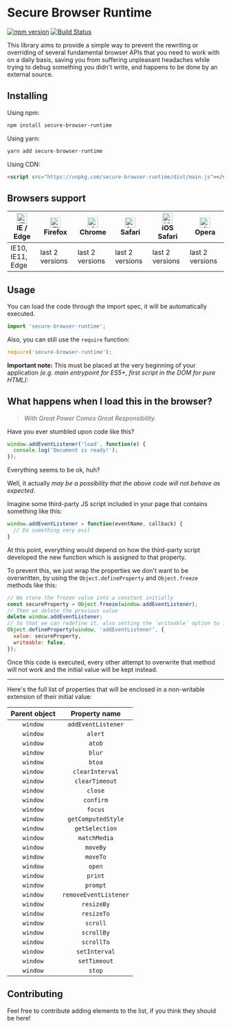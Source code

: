 Secure Browser Runtime
======================
[![npm version](https://badge.fury.io/js/secure-browser-runtime.svg)](https://badge.fury.io/js/secure-browser-runtime)
[![Build Status](https://travis-ci.org/loriamichele/secure-browser-runtime.svg?branch=master)](https://travis-ci.org/loriamichele/secure-browser-runtime)

This library aims to provide a simple way to prevent the rewriting or overriding
of several fundamental browser APIs that you need to work with on a daily basis,
saving you from suffering unpleasant headaches while trying to debug something
you didn't write, and happens to be done by an external source.

## Installing

Using npm:

```sh
npm install secure-browser-runtime
```

Using yarn:

```js
yarn add secure-browser-runtime
```

Using CDN:

```html
<script src="https://unpkg.com/secure-browser-runtime/dist/main.js"></script>
```

## Browsers support

| [<img src="https://raw.githubusercontent.com/alrra/browser-logos/master/src/edge/edge_48x48.png" alt="IE / Edge" width="24px" height="24px" />](http://godban.github.io/browsers-support-badges/)</br>IE / Edge | [<img src="https://raw.githubusercontent.com/alrra/browser-logos/master/src/firefox/firefox_48x48.png" alt="Firefox" width="24px" height="24px" />](http://godban.github.io/browsers-support-badges/)</br>Firefox | [<img src="https://raw.githubusercontent.com/alrra/browser-logos/master/src/chrome/chrome_48x48.png" alt="Chrome" width="24px" height="24px" />](http://godban.github.io/browsers-support-badges/)</br>Chrome | [<img src="https://raw.githubusercontent.com/alrra/browser-logos/master/src/safari/safari_48x48.png" alt="Safari" width="24px" height="24px" />](http://godban.github.io/browsers-support-badges/)</br>Safari | [<img src="https://raw.githubusercontent.com/alrra/browser-logos/master/src/safari-ios/safari-ios_48x48.png" alt="iOS Safari" width="24px" height="24px" />](http://godban.github.io/browsers-support-badges/)</br>iOS Safari | [<img src="https://raw.githubusercontent.com/alrra/browser-logos/master/src/opera/opera_48x48.png" alt="Opera" width="24px" height="24px" />](http://godban.github.io/browsers-support-badges/)</br>Opera |
| --------- | --------- | --------- | --------- | --------- | --------- |
| IE10, IE11, Edge| last 2 versions| last 2 versions| last 2 versions| last 2 versions| last 2 versions

## Usage

You can load the code through the import spec, it will be automatically executed.

```js
import 'secure-browser-runtime';
```

Also, you can still use the `require` function:

```js
require('secure-browser-runtime');
```

**Important note:** This must be placed at the very beginning of your application
_(e.g. main entrypoint for ES5+, first script in the DOM for pure HTML):_

## What happens when I load this in the browser?

> _With Great Power Comes Great Responsibility._

Have you ever stumbled upon code like this?

```js
window.addEventListener('load', function(e) {
  console.log('Document is ready!');
});
```

Everything seems to be ok, huh?

Well, it actually _may be a possibility that the above code will not behave as
expected_.

Imagine some third-party JS script included in your page that contains something
like this:

```js
window.addEventListener = function(eventName, callback) {
  // Do something very evil
}
```

At this point, everything would depend on how the third-party script developed
the new function which is assigned to that property.

To prevent this, we just wrap the properties we don't want to be overwritten,
by using the `Object.defineProperty` and `Object.freeze` methods like this:

```js
// We store the frozen value into a constant initially
const secureProperty = Object.freeze(window.addEventListener);
// Then we delete the previous value
delete window.addEventListener;
// So that we can redefine it, also setting the `writeable` option to false
Object.defineProperty(window, 'addEventListener', {
  value: secureProperty,
  writeable: false,
});
```

Once this code is executed, every other attempt to overwrite that method will
not work and the initial value will be kept instead.

---

Here's the full list of properties that will be enclosed in a non-writable
extension of their initial value:

| Parent object |  Property name        |
|:-------------:|:---------------------:|
| `window`      | `addEventListener`    |
| `window`      | `alert`               |
| `window`      | `atob`                |
| `window`      | `blur`                |
| `window`      | `btoa`                |
| `window`      | `clearInterval`       |
| `window`      | `clearTimeout`        |
| `window`      | `close`               |
| `window`      | `confirm`             |
| `window`      | `focus`               |
| `window`      | `getComputedStyle`    |
| `window`      | `getSelection`        |
| `window`      | `matchMedia`          |
| `window`      | `moveBy`              |
| `window`      | `moveTo`              |
| `window`      | `open`                |
| `window`      | `print`               |
| `window`      | `prompt`              |
| `window`      | `removeEventListener` |
| `window`      | `resizeBy`            |
| `window`      | `resizeTo`            |
| `window`      | `scroll`              |
| `window`      | `scrollBy`            |
| `window`      | `scrollTo`            |
| `window`      | `setInterval`         |
| `window`      | `setTimeout`          |
| `window`      | `stop`                |

## Contributing

Feel free to contribute adding elements to the list, if you think they should
be here!
